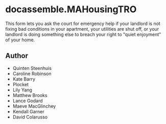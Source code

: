 # docassemble.MAHousingTRO

This form lets you ask the court for emergency help if your landlord is not fixing bad conditions in your apartment, your utilities are shut off, or your landlord is doing something else to breach your right to "quiet enjoyment" of your home.


## Author

- Quinten Steenhuis
- Caroline Robinson
- Kate Barry
- Plocket
- Lily Yang
- Matthew Brooks
- Lance Godard
- Maeve MacGlinchey
- Kendall Garner
- David Colarusso
